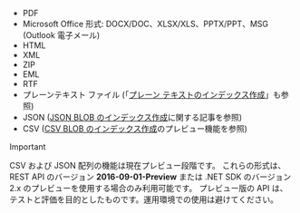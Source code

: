 * PDF
* Microsoft Office 形式: DOCX/DOC、XLSX/XLS、PPTX/PPT、MSG (Outlook 電子メール)  
* HTML
* XML
* ZIP
* EML
* RTF
* プレーンテキスト ファイル (「[プレーン テキストのインデックス作成](../articles/search/search-howto-indexing-azure-blob-storage.md#IndexingPlainText)」も参照)
* JSON ([JSON BLOB のインデックス作成](../articles/search/search-howto-index-json-blobs.md)に関する記事を参照)
* CSV ([CSV BLOB のインデックス作成](../articles/search/search-howto-index-csv-blobs.md)のプレビュー機能を参照)

> [!IMPORTANT]
> CSV および JSON 配列の機能は現在プレビュー段階です。 これらの形式は、REST API のバージョン **2016-09-01-Preview** または .NET SDK のバージョン 2.x のプレビューを使用する場合のみ利用可能です。 プレビュー版の API は、テストと評価を目的としたものです。運用環境での使用は避けてください。
>